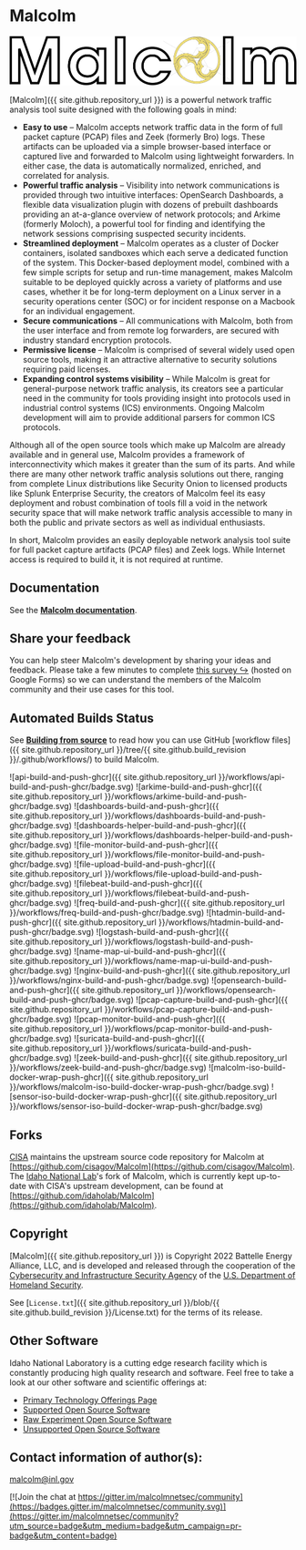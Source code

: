 # Malcolm

![](./docs/images/logo/Malcolm_outline_banner_dark.png)

[Malcolm]({{ site.github.repository_url }}) is a powerful network traffic analysis tool suite designed with the following goals in mind:

* **Easy to use** – Malcolm accepts network traffic data in the form of full packet capture (PCAP) files and Zeek (formerly Bro) logs. These artifacts can be uploaded via a simple browser-based interface or captured live and forwarded to Malcolm using lightweight forwarders. In either case, the data is automatically normalized, enriched, and correlated for analysis.
* **Powerful traffic analysis** – Visibility into network communications is provided through two intuitive interfaces: OpenSearch Dashboards, a flexible data visualization plugin with dozens of prebuilt dashboards providing an at-a-glance overview of network protocols; and Arkime (formerly Moloch), a powerful tool for finding and identifying the network sessions comprising suspected security incidents.
* **Streamlined deployment** – Malcolm operates as a cluster of Docker containers, isolated sandboxes which each serve a dedicated function of the system. This Docker-based deployment model, combined with a few simple scripts for setup and run-time management, makes Malcolm suitable to be deployed quickly across a variety of platforms and use cases, whether it be for long-term deployment on a Linux server in a security operations center (SOC) or for incident response on a Macbook for an individual engagement.
* **Secure communications** – All communications with Malcolm, both from the user interface and from remote log forwarders, are secured with industry standard encryption protocols.
* **Permissive license** – Malcolm is comprised of several widely used open source tools, making it an attractive alternative to security solutions requiring paid licenses.
* **Expanding control systems visibility** – While Malcolm is great for general-purpose network traffic analysis, its creators see a particular need in the community for tools providing insight into protocols used in industrial control systems (ICS) environments. Ongoing Malcolm development will aim to provide additional parsers for common ICS protocols.

Although all of the open source tools which make up Malcolm are already available and in general use, Malcolm provides a framework of interconnectivity which makes it greater than the sum of its parts. And while there are many other network traffic analysis solutions out there, ranging from complete Linux distributions like Security Onion to licensed products like Splunk Enterprise Security, the creators of Malcolm feel its easy deployment and robust combination of tools fill a void in the network security space that will make network traffic analysis accessible to many in both the public and private sectors as well as individual enthusiasts.

In short, Malcolm provides an easily deployable network analysis tool suite for full packet capture artifacts (PCAP files) and Zeek logs. While Internet access is required to build it, it is not required at runtime.

## Documentation

See the [**Malcolm documentation**](docs/README.md).

## Share your feedback

You can help steer Malcolm's development by sharing your ideas and feedback. Please take a few minutes to complete [this survey ↪](https://forms.gle/JYt9QwA5C4SYX8My6) (hosted on Google Forms) so we can understand the members of the Malcolm community and their use cases for this tool.

## <a name="BuildBadges"></a>Automated Builds Status

See [**Building from source**](docs/development.md#Build) to read how you can use GitHub [workflow files]({{ site.github.repository_url }}/tree/{{ site.github.build_revision }}/.github/workflows/) to build Malcolm.

![api-build-and-push-ghcr]({{ site.github.repository_url }}/workflows/api-build-and-push-ghcr/badge.svg)
![arkime-build-and-push-ghcr]({{ site.github.repository_url }}/workflows/arkime-build-and-push-ghcr/badge.svg)
![dashboards-build-and-push-ghcr]({{ site.github.repository_url }}/workflows/dashboards-build-and-push-ghcr/badge.svg)
![dashboards-helper-build-and-push-ghcr]({{ site.github.repository_url }}/workflows/dashboards-helper-build-and-push-ghcr/badge.svg)
![file-monitor-build-and-push-ghcr]({{ site.github.repository_url }}/workflows/file-monitor-build-and-push-ghcr/badge.svg)
![file-upload-build-and-push-ghcr]({{ site.github.repository_url }}/workflows/file-upload-build-and-push-ghcr/badge.svg)
![filebeat-build-and-push-ghcr]({{ site.github.repository_url }}/workflows/filebeat-build-and-push-ghcr/badge.svg)
![freq-build-and-push-ghcr]({{ site.github.repository_url }}/workflows/freq-build-and-push-ghcr/badge.svg)
![htadmin-build-and-push-ghcr]({{ site.github.repository_url }}/workflows/htadmin-build-and-push-ghcr/badge.svg)
![logstash-build-and-push-ghcr]({{ site.github.repository_url }}/workflows/logstash-build-and-push-ghcr/badge.svg)
![name-map-ui-build-and-push-ghcr]({{ site.github.repository_url }}/workflows/name-map-ui-build-and-push-ghcr/badge.svg)
![nginx-build-and-push-ghcr]({{ site.github.repository_url }}/workflows/nginx-build-and-push-ghcr/badge.svg)
![opensearch-build-and-push-ghcr]({{ site.github.repository_url }}/workflows/opensearch-build-and-push-ghcr/badge.svg)
![pcap-capture-build-and-push-ghcr]({{ site.github.repository_url }}/workflows/pcap-capture-build-and-push-ghcr/badge.svg)
![pcap-monitor-build-and-push-ghcr]({{ site.github.repository_url }}/workflows/pcap-monitor-build-and-push-ghcr/badge.svg)
![suricata-build-and-push-ghcr]({{ site.github.repository_url }}/workflows/suricata-build-and-push-ghcr/badge.svg)
![zeek-build-and-push-ghcr]({{ site.github.repository_url }}/workflows/zeek-build-and-push-ghcr/badge.svg)
![malcolm-iso-build-docker-wrap-push-ghcr]({{ site.github.repository_url }}/workflows/malcolm-iso-build-docker-wrap-push-ghcr/badge.svg)
![sensor-iso-build-docker-wrap-push-ghcr]({{ site.github.repository_url }}/workflows/sensor-iso-build-docker-wrap-push-ghcr/badge.svg)

## <a name="Forks"></a>Forks

[CISA](https://www.cisa.gov/) maintains the upstream source code repository for Malcolm at [https://github.com/cisagov/Malcolm](https://github.com/cisagov/Malcolm). The [Idaho National Lab](https://inl.gov/)'s fork of Malcolm, which is currently kept up-to-date with CISA's upstream development, can be found at [https://github.com/idaholab/Malcolm](https://github.com/idaholab/Malcolm).

## <a name="Footer"></a>Copyright

[Malcolm]({{ site.github.repository_url }}) is Copyright 2022 Battelle Energy Alliance, LLC, and is developed and released through the cooperation of the [Cybersecurity and Infrastructure Security Agency](https://www.cisa.gov/) of the [U.S. Department of Homeland Security](https://www.dhs.gov/).

See [`License.txt`]({{ site.github.repository_url }}/blob/{{ site.github.build_revision }}/License.txt) for the terms of its release.

## Other Software

Idaho National Laboratory is a cutting edge research facility which is constantly producing high quality research and software. Feel free to take a look at our other software and scientific offerings at:

* [Primary Technology Offerings Page](https://www.inl.gov/inl-initiatives/technology-deployment)
* [Supported Open Source Software](https://github.com/idaholab)
* [Raw Experiment Open Source Software](https://github.com/IdahoLabResearch)
* [Unsupported Open Source Software](https://github.com/IdahoLabCuttingBoard)

## <a name="Contact"></a>Contact information of author(s):

[malcolm@inl.gov](mailto:malcolm@inl.gov?subject=Malcolm)

[![Join the chat at https://gitter.im/malcolmnetsec/community](https://badges.gitter.im/malcolmnetsec/community.svg)](https://gitter.im/malcolmnetsec/community?utm_source=badge&utm_medium=badge&utm_campaign=pr-badge&utm_content=badge)
